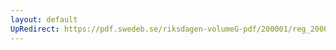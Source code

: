 ```yaml
---
layout: default
UpRedirect: https://pdf.swedeb.se/riksdagen-volumeG-pdf/200001/reg_200001/reg_200001_0040.pdf
---
```

